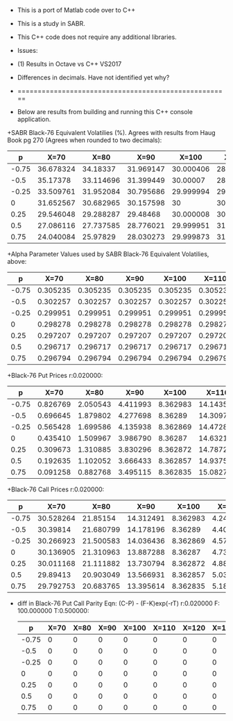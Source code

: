+   This is a port of Matlab code over to C++
+   This is a study in SABR.
+   This C++ code does not require any additional libraries.

+   Issues:
+   (1)  Results in Octave vs C++ VS2017 
+	 Differences in decimals.  Have not identified yet why?
	 
	 
+	 =====================================================
+    Below are results from building and running this C++ console application.
	 
+SABR Black-76 Equivalent Volatilies (%).   Agrees with results from Haug Book pg 270 (Agrees when rounded to two decimals):

  | p	    |	X=70	    |	X=80	    |	X=90	    |	X=100	    |	X=110	    |	X=120	    |	X=130	
  |-------- | ------------- | ---------     | ---------     | ---------     | ---------     | ---------     | --------- 
  |-0.75	|	36.678324	|	34.18337	|	31.969147	|	30.000406	|	28.260363	|	26.745429	|	25.460042	
  | -0.5	|	35.17378	|	33.114696	|	31.399449	|	30.00007	|	28.898052	|	28.074855	|	27.505726	
  | -0.25	|	33.509761	|	31.952084	|	30.795686	|	29.999994	|	29.520725	|	29.306531	|	29.302682	
  |  0	    |	31.652567	|	30.682965	|	30.157598	|	30	        |	30.126458	|	30.456642	|	30.92308	
  |  0.25	|	29.546048	|	29.288287	|	29.48468	|	30.000008	|	30.713715	|	31.53576	|	32.406472	
  |  0.5	|	27.086116	|	27.737585	|	28.776021	|	29.999951	|	31.281185	|	32.551056	|	33.776878	
  |  0.75	|	24.040084	|	25.97829	|	28.030273	|	29.999873	|	31.827825	|	33.507644	|	35.050007	
																	
+Alpha Parameter Values used by SABR Black-76 Equivalent Volatilies, above:
																
  | p	    |	X=70	    |	X=80	    |	X=90	    |	X=100	    |	X=110	    |	X=120	    |	X=130	
  |-------- | ------------- | ---------     | ---------     | ---------     | ---------     | ---------     | --------- 
  |	-0.75	|	0.305235	|	0.305235	|	0.305235	|	0.305235	|	0.305235	|	0.305235	|	0.305235	
  |	-0.5	|	0.302257	|	0.302257	|	0.302257	|	0.302257	|	0.302257	|	0.302257	|	0.302257	
  |	-0.25	|	0.299951	|	0.299951	|	0.299951	|	0.299951	|	0.299951	|	0.299951	|	0.299951	
  |	0	    |	0.298278	|	0.298278	|	0.298278	|	0.298278	|	0.298278	|	0.298278	|	0.298278	
  |	0.25	|	0.297207	|	0.297207	|	0.297207	|	0.297207	|	0.297207	|	0.297207	|	0.297207	
  |	0.5	    |	0.296717	|	0.296717	|	0.296717	|	0.296717	|	0.296717	|	0.296717	|	0.296717	
  |	0.75	|	0.296794	|	0.296794	|	0.296794	|	0.296794	|	0.296794	|	0.296794	|	0.296794	
																	
+Black-76 Put Prices r:0.020000:										
																	
  | p	    |	X=70	    |	X=80	    |	X=90	    |	X=100	    |	X=110	    |	X=120	    |	X=130	
  |-------- | ------------- | ---------     | ---------     | ---------     | ---------     | ---------     | --------- 
  |	-0.75	|	0.826769	|	2.050543	|	4.411993	|	8.362983	|	14.14351	|	21.624893	|	30.355513	
  |	-0.5	|	0.696645	|	1.879802	|	4.277698	|	8.36289	    |	14.309785	|	21.884927	|	30.598439	
  |	-0.25	|	0.565428	|	1.699586	|	4.135938	|	8.362869	|	14.472881	|	22.135225	|	30.840911	
  |	0	    |	0.435410	|	1.509967	|	3.986790	|	8.36287	    |	14.632193	|	22.376342	|	31.081002	
  |	0.25	|	0.309673	|	1.310885	|	3.830296	|	8.362872	|	14.787226	|	22.608509	|	31.317215	
  |	0.5	    |	0.192635	|	1.102052	|	3.666433	|	8.362857	|	14.937546	|	22.83177	|	31.548329	
  |	0.75	|	0.091258	|	0.882768	|	3.495115	|	8.362835	|	15.082796	|	23.046082	|	31.773332	
																	
+Black-76 Call Prices r:0.020000:										
																	
  | p	    |	X=70	    |	X=80	    |	X=90	    |	X=100	    |	X=110	    |	X=120	    |	X=130	
  |-------- | ------------- | ---------     | ---------     | ---------     | ---------     | ---------     | --------- 
  |	-0.75	|	30.528264	|	21.85154	|	14.312491	|	8.362983	 |	4.243012	|	1.823896	 |	0.654018	
  |	-0.5	|	30.39814	|	21.680799	|	14.178196	|	8.36289	     |	4.409287	|	2.08393	     |	0.896944	
  |	-0.25	|	30.266923	|	21.500583	|	14.036436	|	8.362869	 |	4.572382	|	2.334228	 |	1.139416	
  |	0	    |	30.136905	|	21.310963	|	13.887288	|	8.36287	     |	4.731695	|	2.575345	 |	1.379507	
  |	0.25	|	30.011168	|	21.111882	|	13.730794	|	8.362872	 |	4.886728	|	2.807512	 |	1.61572	
  |	0.5	    |	29.89413	|	20.903049	|	13.566931	|	8.362857	 |	5.037047	|	3.030773	 |	1.846834	
  |	0.75	|	29.792753	|	20.683765	|	13.395614	|	8.362835	| 	5.182298	|	3.245086	 |	2.071838	
																	
+ diff in Black-76 Put Call Parity Eqn: (C-P) - (F-K)exp(-rT) r:0.020000 F: 100.000000 T:0.500000:
																	
  | p	    |	X=70	    |	X=80	    |	X=90	    |	X=100	    |	X=110	    |	X=120	    |	X=130	
  |-------- | ------------- | ---------     | ---------     | ---------     | ---------     | ---------     | --------- 
  |	-0.75	|	0	|	0	|	0	|	0	|	0	|	0	|	0	
  |	-0.5	|	0	|	0	|	0	|	0	|	0	|	0	|	0	
  |	-0.25	|	0	|	0	|	0	|	0	|	0	|	0	|	0	
  |	0	    |	0	|	0	|	0	|	0	|	0	|	0	|	0	
  |	0.25	|	0	|	0	|	0	|	0	|	0	|	0	|	0	
  |	0.5	    |	0	|	0	|	0	|	0	|	0	|	0	|	0	
  |	0.75	|	0	|	0	|	0	|	0	|	0	|	0	|	0	
